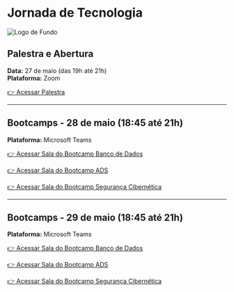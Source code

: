 # Jornada de Tecnologia

![Logo de Fundo](https://ipoggo-my.sharepoint.com/personal/arquivos_comissaomec_ipog_edu_br/_layouts/15/onedrive.aspx?ga=1&id=%2Fpersonal%2Farquivos%5Fcomissaomec%5Fipog%5Fedu%5Fbr%2FDocuments%2FGRADUA%C3%87%C3%83O%2F06%2E%20EVENTOS%20GRADUA%C3%87%C3%83O%2F2025%2E1%2FJornada%20dos%20cursos%2FArquivos%20Fundos%20Boot%20Camp%2FCOM%20LOGO%2FOPC%E2%95%A0%C2%BAA%E2%95%A0%C3%A2O%204%2Epng)

## Palestra e Abertura

**Data:** 27 de maio (das 19h até 21h)  
**Plataforma:** Zoom

[👉 Acessar Palestra](https://ipog-edu-br.zoom.us/j/84404822599?pwd=xuy2y9g7fdcmfXFPgCwN2ukA2YKbNM.1)

---

## Bootcamps - 28 de maio (18:45 até 21h)

**Plataforma:** Microsoft Teams

[👉 Acessar Sala do Bootcamp Banco de Dados](https://teams.microsoft.com/l/meetup-join/19%3ameeting_N2M4NWYwOTUtOWQ3Yi00MjU1LTkyODUtMzc1OTgxZjllNTgz%40thread.v2/0?context=%7b%22Tid%22%3a%22cb50ea36-8d3b-4943-aa81-d0ea2fdce41c%22%2c%22Oid%22%3a%2239862962-7bed-4f82-bcab-de7333ad48b7%22%7d)

[👉 Acessar Sala do Bootcamp ADS](https://teams.microsoft.com/l/meetup-join/19%3ameeting_NmIzNzYwOTgtNGRhZS00YTBjLTliZWUtMTkxNmQ5YjExZjMw%40thread.v2/0?context=%7b%22Tid%22%3a%22cb50ea36-8d3b-4943-aa81-d0ea2fdce41c%22%2c%22Oid%22%3a%2239862962-7bed-4f82-bcab-de7333ad48b7%22%7d)

[👉 Acessar Sala do Bootcamp Segurança Cibernética](https://teams.microsoft.com/l/meetup-join/19%3ameeting_MGNhMzBjNTEtODFlMi00ZjFiLWI5MGEtNzBlN2VkNjUyNmM0%40thread.v2/0?context=%7b%22Tid%22%3a%22cb50ea36-8d3b-4943-aa81-d0ea2fdce41c%22%2c%22Oid%22%3a%2239862962-7bed-4f82-bcab-de7333ad48b7%22%7d)

---

## Bootcamps - 29 de maio (18:45 até 21h)

**Plataforma:** Microsoft Teams

[👉 Acessar Sala do Bootcamp Banco de Dados](https://teams.microsoft.com/l/meetup-join/19%3ameeting_N2M4NWYwOTUtOWQ3Yi00MjU1LTkyODUtMzc1OTgxZjllNTgz%40thread.v2/0?context=%7b%22Tid%22%3a%22cb50ea36-8d3b-4943-aa81-d0ea2fdce41c%22%2c%22Oid%22%3a%2239862962-7bed-4f82-bcab-de7333ad48b7%22%7d)

[👉 Acessar Sala do Bootcamp ADS](https://teams.microsoft.com/l/meetup-join/19%3ameeting_NmIzNzYwOTgtNGRhZS00YTBjLTliZWUtMTkxNmQ5YjExZjMw%40thread.v2/0?context=%7b%22Tid%22%3a%22cb50ea36-8d3b-4943-aa81-d0ea2fdce41c%22%2c%22Oid%22%3a%2239862962-7bed-4f82-bcab-de7333ad48b7%22%7d)

[👉 Acessar Sala do Bootcamp Segurança Cibernética](https://teams.microsoft.com/l/meetup-join/19%3ameeting_MGNhMzBjNTEtODFlMi00ZjFiLWI5MGEtNzBlN2VkNjUyNmM0%40thread.v2/0?context=%7b%22Tid%22%3a%22cb50ea36-8d3b-4943-aa81-d0ea2fdce41c%22%2c%22Oid%22%3a%2239862962-7bed-4f82-bcab-de7333ad48b7%22%7d)

